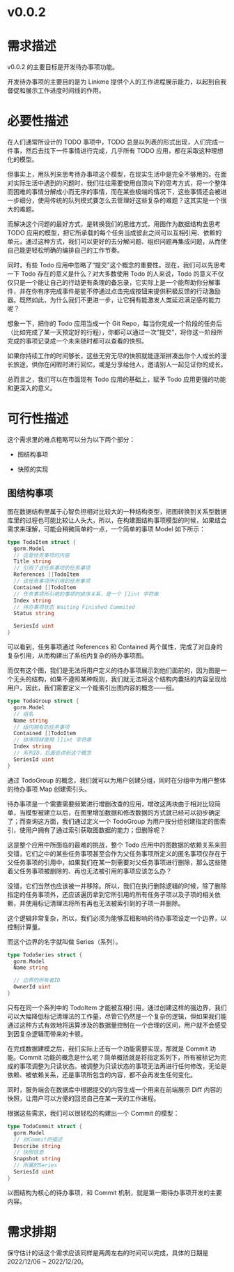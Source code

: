 # v0.0.2

# 需求描述

v0.0.2 的主要目标是开发待办事项功能。

开发待办事项的主要目的是为 Linkme 提供个人的工作进程展示能力，以起到自我督促和展示工作进度时间线的作用。

# 必要性描述

在人们通常所设计的 TODO 事项中，TODO 总是以列表的形式出现，人们完成一件事，然后去找下一件事情进行完成，几乎所有 TODO 应用，都在采取这种理想化的模型。

但事实上，用队列来思考待办事项这个模型，在现实生活中是完全不够用的。在面对实际生活中遇到的问题时，我们往往需要使用自顶向下的思考方式，将一个整体而困难的事情分解成小而无序的事情，而在某些极端的情况下，这些事情还会被进一步细分，使用传统的队列模式要怎么去管理好这些复杂的难题？这其实是一个很大的难题。

而解决这个问题的最好方式，是转换我们的思维方式，用图作为数据结构去思考 TODO 应用的模型，把它所承载的每个任务当成彼此之间可以互相引用、依赖的单元，通过这种方式，我们可以更好的去分解问题、组织问题再集成问题，从而使自己能更轻松明确的编排自己的工作节奏。

同时，有些 Todo 应用中忽略了“提交”这个概念的重要性。现在，我们可以先思考一下 Todo 存在的意义是什么？对大多数使用 Todo 的人来说，Todo 的意义不仅仅只是一个能让自己的行动更有条理的备忘录，它实际上是一个能帮助你分解事件，并在你有序完成事件是能不停通过点击完成按钮来提供积极反馈的行动激励器。既然如此，为什么我们不更进一步，让它拥有能激发人类延迟满足感的能力呢？

想象一下，把你的 Todo 应用当成一个 Git Repo，每当你完成一个阶段的任务后（比如完成了某一天预定好的行程），你都可以通过一次“提交”，将你这一阶段所完成的事项记录成一个未来随时都可以查看的快照。

如果你持续工作的时间够长，这些无穷无尽的快照就能逐渐拼凑出你个人成长的漫长旅途，供你在闲暇时进行回忆，或是分享给他人，邀请别人一起见证你的成长。

总而言之，我们可以在市面现有 Todo 应用的基础上，赋予 Todo 应用更强的功能和更深入的意义。

# 可行性描述

这个需求里的难点粗略可以分为以下两个部分：

- 图结构事项

- 快照的实现

## 图结构事项

图在数据结构里属于心智负担相对比较大的一种结构类型，把图转换到关系型数据库里的过程也可能比较让人头大，所以，在构建图结构事项模型的时候，如果结合需求来理解，可能会稍微简单的一点，一个简单的事项 Model 如下所示：

```go
type TodoItem struct {
  gorm.Model
  // 这是任务事项的内容
  Title string
  // 引用了该任务事项的任务事项
  References []TodoItem
  // 该任务事项所引用的任务事项
  Contained []TodoItem
  // 任务事项所引用的事项的排序关系，是一个 []int 字符串
  Index string
  // 待办事项状态 Waiting Finished Commited
  Status string

  SeriesId uint
}
```

可以看到，任务事项通过 References 和 Contained 两个属性，完成了对自身的复杂引用，从而构建出了系统内复杂的待办事项图。

而仅有这个图，我们是无法将用户定义的待办事项展示到他们面前的，因为图是一个无头的结构，如果不遵照某种规则，我们就无法将这个结构内囊括的内容呈现给用户，因此，我们需要定义一个能索引出图内容的概念——组。

```go
type TodoGroup struct {
  gorm.Model
  // 组名
  Name string
  // 组内拥有的任务事项
  Contained []TodoItem
  // 排序同样使用 []int 字符串
  Index string
  // 系列ID，后面会讲到这个概念
  SeriesId uint
}
```

通过 TodoGroup 的概念，我们就可以为用户创建分组，同时在分组中为用户整体的待办事项 Map 创建索引头。

待办事项是一个需要需要频繁进行增删改查的应用，增改这两块由于相对比较简单，当模型被建立以后，在图里增加数据和修改数据的方式就已经可以初步确定了；而查询这方面，我们通过定义一个 TodoGroup 为用户按分组创建指定的图索引，使用户拥有了通过索引获取图数据的能力；但删除呢？

这是整个应用中所面临的最难的挑战，整个 Todo 应用中的图数据的依赖关系来回交错，它们之中的某些任务事项甚至会作为父任务事项所定义的匿名事项仅存在于父任务事项的引用中，如果我们在某一刻需要对父任务事项进行删除，那么这些随着父任务事项被删除的、再也无法被引用的事项应该怎么办？

没错，它们当然也应该被一并移除。所以，我们在执行删除逻辑的时候，除了删除指定的任务事项外，还应该遍历拿到它所引用的所有任务子项以及子项的相关依赖，并使用标记清理法将所有再也无法被索引到的子项一并删除。

这个逻辑非常复杂，所以，我们必须为能够互相影响的待办事项设定一个边界，以控制计算量。

而这个边界的名字就叫做 Series（系列）。

```go
type TodoSeries struct {
  gorm.Model
  Name string

  // 边界的所有者ID
  OwnerId uint
}
```

只有在同一个系列中的 TodoItem 才能被互相引用，通过创建这样的强边界，我们可以大幅降低标记清理法的工作量，尽管它仍然是一个复杂的逻辑，但如果我们能通过这种方式有效地将运算涉及的数据量控制在一个合理的区间，用户就不会感受到因复杂逻辑而带来的卡顿。

在完成数据建模之后，我们实际上还有一个功能需要实现，那就是 Commit 功能。Commit 功能的概念是什么呢？简单概括就是将指定系列下，所有被标记为完成的事项调整为只读状态。被调整为只读状态的事项无法再进行任何修改，无论是依赖、被依赖关系，还是事项所包含的内容，都不会再发生任何变化。

同时，服务端会在数据库中根据提交的内容生成一个用来在前端展示 Diff 内容的快照，让用户可以方便的回览自己在某一天的工作进程。

根据这些需求，我们可以很轻松的构建出一个 Commit 的模型：

```go
type TodoCommit struct {
  gorm.Model
  // 对Commit的描述
  Describe string
  // 快照信息
  Snapshot string
  // 所属的Series
  SeriesId uint
}
```

以图结构为核心的待办事项，和 Commit 机制，就是第一期待办事项开发的主要内容。

# 需求排期

保守估计的话这个需求应该同样是两周左右的时间可以完成，具体的日期是 2022/12/06 ~ 2022/12/20。
